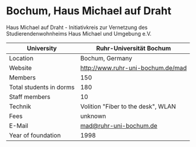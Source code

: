 # Bochum, Haus Michael auf Draht
Haus Michael auf Draht - Initiativkreis zur Vernetzung des Studierendenwohnheims Haus Michael und Umgebung e.V.

University              | Ruhr-Universität Bochum
------------------------|--------------------------------------
Location                | Bochum, Germany
Website                 | <http://www.ruhr-uni-bochum.de/mad>
Members                 | 150
Total students in dorms | 180
Staff members           | 10
Technik                 | Volition "Fiber to the desk", WLAN
Fees                    | unknown
E-Mail                  | <mad@ruhr-uni-bochum.de>
Year of foundation      | 1998
